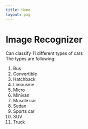 ```yaml
---
title: Home
layout: pag
---
```


# Image Recognizer
Can classify 11 different types of cars <br/>
The types are following: <br/>
1. Bus
2. Convertible
3. Hatchback 
4. Limousine 
5. Micro 
6. Minivan 
7. Muscle car 
8. Sedan
9. Sports car
10. SUV 
11. Truck